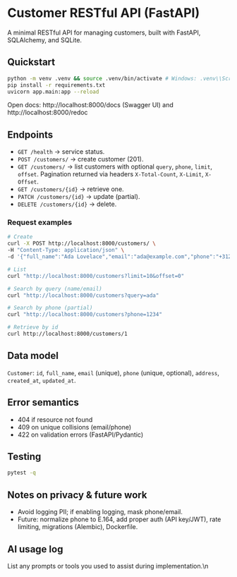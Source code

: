# Customer RESTful API (FastAPI)
A minimal RESTful API for managing customers, built with FastAPI, SQLAlchemy, and SQLite.

## Quickstart
```bash
python -m venv .venv && source .venv/bin/activate # Windows: .venv\\Scripts\\activate
pip install -r requirements.txt
uvicorn app.main:app --reload
```
Open docs: http://localhost:8000/docs (Swagger UI) and http://localhost:8000/redoc

## Endpoints
- `GET /health` → service status.
- `POST /customers/` → create customer (201).
- `GET /customers/` → list customers with optional `query`, `phone`, `limit`, `offset`. Pagination returned via headers `X-Total-Count`, `X-Limit`, `X-Offset`.
- `GET /customers/{id}` → retrieve one.
- `PATCH /customers/{id}` → update (partial).
- `DELETE /customers/{id}` → delete.

### Request examples
```bash
# Create
curl -X POST http://localhost:8000/customers/ \
-H "Content-Type: application/json" \
-d '{"full_name":"Ada Lovelace","email":"ada@example.com","phone":"+31201234567","address":"Koningslaan 1, Amsterdam"}'

# List
curl "http://localhost:8000/customers?limit=10&offset=0"

# Search by query (name/email)
curl "http://localhost:8000/customers?query=ada"

# Search by phone (partial)
curl "http://localhost:8000/customers?phone=1234"

# Retrieve by id
curl http://localhost:8000/customers/1
```

## Data model
`Customer`: `id`, `full_name`, `email` (unique), `phone` (unique, optional), `address`, `created_at`, `updated_at`.

## Error semantics
- 404 if resource not found
- 409 on unique collisions (email/phone)
- 422 on validation errors (FastAPI/Pydantic)

## Testing
```bash
pytest -q
```

## Notes on privacy & future work
- Avoid logging PII; if enabling logging, mask phone/email.
- Future: normalize phone to E.164, add proper auth (API key/JWT), rate limiting, migrations (Alembic), Dockerfile.

## AI usage log
List any prompts or tools you used to assist during implementation.\n